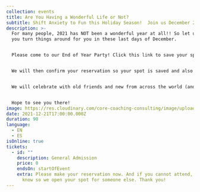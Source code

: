 ```yaml
---
collection: events
title: Are You Having a Wonderful Life or Not?
subtitle: Shift Anxiety to Fun this Holiday Season!  Join us December 21 @ Noon ET
description: >-
  For many people, 2021 has NOT been a wonderful year at all!! So let us help
  you turn things around for you in these last days of December. 


  Please come to our End of Year Party! Click this link to save your space for this Free Event.  <https://us02web.zoom.us/j/88264689878?pwd=UFhGMDZuQzh6RXltVjgrU1IwazVOZz09>


  We will then confirm your reservation so your spot is saved and also send you a booklet so you can get the most out of our time together. See you very soon.


  We will celebrate with old friends and new from across the world (and we'll have two language channels to make that easier -- English and Spanish). 


  Hope to see you there!
image: https://res.cloudinary.com/core-coaching-consulting/image/upload/v1638623723/Wonderful_Life_qudxqi.png
date: 2021-12-21T17:00:00.000Z
duration: 90
language:
  - EN
  - ES
isOnline: true
tickets:
  - id: ""
    description: General Admission
    price: 0
    endsOn: startOfEvent
    extra: Please make your reservation now. And if you cannot attend, please let us
      know so we open your spot for someone else. Thank you!
---
```


